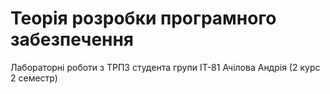 # Теорія розробки програмного забезпечення
Лабораторні роботи з ТРПЗ студента групи ІТ-81 Ачілова Андрія (2 курс 2 семестр)
